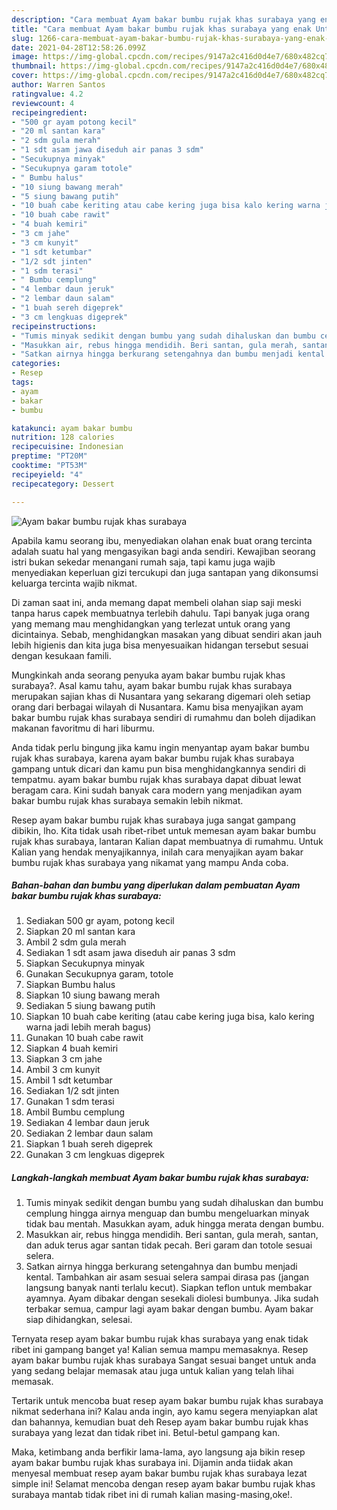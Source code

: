 ```yaml
---
description: "Cara membuat Ayam bakar bumbu rujak khas surabaya yang enak Untuk Jualan"
title: "Cara membuat Ayam bakar bumbu rujak khas surabaya yang enak Untuk Jualan"
slug: 1266-cara-membuat-ayam-bakar-bumbu-rujak-khas-surabaya-yang-enak-untuk-jualan
date: 2021-04-28T12:58:26.099Z
image: https://img-global.cpcdn.com/recipes/9147a2c416d0d4e7/680x482cq70/ayam-bakar-bumbu-rujak-khas-surabaya-foto-resep-utama.jpg
thumbnail: https://img-global.cpcdn.com/recipes/9147a2c416d0d4e7/680x482cq70/ayam-bakar-bumbu-rujak-khas-surabaya-foto-resep-utama.jpg
cover: https://img-global.cpcdn.com/recipes/9147a2c416d0d4e7/680x482cq70/ayam-bakar-bumbu-rujak-khas-surabaya-foto-resep-utama.jpg
author: Warren Santos
ratingvalue: 4.2
reviewcount: 4
recipeingredient:
- "500 gr ayam potong kecil"
- "20 ml santan kara"
- "2 sdm gula merah"
- "1 sdt asam jawa diseduh air panas 3 sdm"
- "Secukupnya minyak"
- "Secukupnya garam totole"
- " Bumbu halus"
- "10 siung bawang merah"
- "5 siung bawang putih"
- "10 buah cabe keriting atau cabe kering juga bisa kalo kering warna jadi lebih merah bagus"
- "10 buah cabe rawit"
- "4 buah kemiri"
- "3 cm jahe"
- "3 cm kunyit"
- "1 sdt ketumbar"
- "1/2 sdt jinten"
- "1 sdm terasi"
- " Bumbu cemplung"
- "4 lembar daun jeruk"
- "2 lembar daun salam"
- "1 buah sereh digeprek"
- "3 cm lengkuas digeprek"
recipeinstructions:
- "Tumis minyak sedikit dengan bumbu yang sudah dihaluskan dan bumbu cemplung hingga airnya menguap dan bumbu mengeluarkan minyak tidak bau mentah. Masukkan ayam, aduk hingga merata dengan bumbu."
- "Masukkan air, rebus hingga mendidih. Beri santan, gula merah, santan, dan aduk terus agar santan tidak pecah. Beri garam dan totole sesuai selera."
- "Satkan airnya hingga berkurang setengahnya dan bumbu menjadi kental. Tambahkan air asam sesuai selera sampai dirasa pas (jangan langsung banyak nanti terlalu kecut). Siapkan teflon untuk membakar ayamnya. Ayam dibakar dengan sesekali diolesi bumbunya. Jika sudah terbakar semua, campur lagi ayam bakar dengan bumbu. Ayam bakar siap dihidangkan, selesai."
categories:
- Resep
tags:
- ayam
- bakar
- bumbu

katakunci: ayam bakar bumbu 
nutrition: 128 calories
recipecuisine: Indonesian
preptime: "PT20M"
cooktime: "PT53M"
recipeyield: "4"
recipecategory: Dessert

---
```



![Ayam bakar bumbu rujak khas surabaya](https://img-global.cpcdn.com/recipes/9147a2c416d0d4e7/680x482cq70/ayam-bakar-bumbu-rujak-khas-surabaya-foto-resep-utama.jpg)

Apabila kamu seorang ibu, menyediakan olahan enak buat orang tercinta adalah suatu hal yang mengasyikan bagi anda sendiri. Kewajiban seorang istri bukan sekedar menangani rumah saja, tapi kamu juga wajib menyediakan keperluan gizi tercukupi dan juga santapan yang dikonsumsi keluarga tercinta wajib nikmat.

Di zaman  saat ini, anda memang dapat membeli olahan siap saji meski tanpa harus capek membuatnya terlebih dahulu. Tapi banyak juga orang yang memang mau menghidangkan yang terlezat untuk orang yang dicintainya. Sebab, menghidangkan masakan yang dibuat sendiri akan jauh lebih higienis dan kita juga bisa menyesuaikan hidangan tersebut sesuai dengan kesukaan famili. 



Mungkinkah anda seorang penyuka ayam bakar bumbu rujak khas surabaya?. Asal kamu tahu, ayam bakar bumbu rujak khas surabaya merupakan sajian khas di Nusantara yang sekarang digemari oleh setiap orang dari berbagai wilayah di Nusantara. Kamu bisa menyajikan ayam bakar bumbu rujak khas surabaya sendiri di rumahmu dan boleh dijadikan makanan favoritmu di hari liburmu.

Anda tidak perlu bingung jika kamu ingin menyantap ayam bakar bumbu rujak khas surabaya, karena ayam bakar bumbu rujak khas surabaya gampang untuk dicari dan kamu pun bisa menghidangkannya sendiri di tempatmu. ayam bakar bumbu rujak khas surabaya dapat dibuat lewat beragam cara. Kini sudah banyak cara modern yang menjadikan ayam bakar bumbu rujak khas surabaya semakin lebih nikmat.

Resep ayam bakar bumbu rujak khas surabaya juga sangat gampang dibikin, lho. Kita tidak usah ribet-ribet untuk memesan ayam bakar bumbu rujak khas surabaya, lantaran Kalian dapat membuatnya di rumahmu. Untuk Kalian yang hendak menyajikannya, inilah cara menyajikan ayam bakar bumbu rujak khas surabaya yang nikamat yang mampu Anda coba.

<!--inarticleads1-->

##### Bahan-bahan dan bumbu yang diperlukan dalam pembuatan Ayam bakar bumbu rujak khas surabaya:

1. Sediakan 500 gr ayam, potong kecil
1. Siapkan 20 ml santan kara
1. Ambil 2 sdm gula merah
1. Sediakan 1 sdt asam jawa diseduh air panas 3 sdm
1. Siapkan Secukupnya minyak
1. Gunakan Secukupnya garam, totole
1. Siapkan  Bumbu halus
1. Siapkan 10 siung bawang merah
1. Sediakan 5 siung bawang putih
1. Siapkan 10 buah cabe keriting (atau cabe kering juga bisa, kalo kering warna jadi lebih merah bagus)
1. Gunakan 10 buah cabe rawit
1. Siapkan 4 buah kemiri
1. Siapkan 3 cm jahe
1. Ambil 3 cm kunyit
1. Ambil 1 sdt ketumbar
1. Sediakan 1/2 sdt jinten
1. Gunakan 1 sdm terasi
1. Ambil  Bumbu cemplung
1. Sediakan 4 lembar daun jeruk
1. Sediakan 2 lembar daun salam
1. Siapkan 1 buah sereh digeprek
1. Gunakan 3 cm lengkuas digeprek




<!--inarticleads2-->

##### Langkah-langkah membuat Ayam bakar bumbu rujak khas surabaya:

1. Tumis minyak sedikit dengan bumbu yang sudah dihaluskan dan bumbu cemplung hingga airnya menguap dan bumbu mengeluarkan minyak tidak bau mentah. Masukkan ayam, aduk hingga merata dengan bumbu.
1. Masukkan air, rebus hingga mendidih. Beri santan, gula merah, santan, dan aduk terus agar santan tidak pecah. Beri garam dan totole sesuai selera.
1. Satkan airnya hingga berkurang setengahnya dan bumbu menjadi kental. Tambahkan air asam sesuai selera sampai dirasa pas (jangan langsung banyak nanti terlalu kecut). Siapkan teflon untuk membakar ayamnya. Ayam dibakar dengan sesekali diolesi bumbunya. Jika sudah terbakar semua, campur lagi ayam bakar dengan bumbu. Ayam bakar siap dihidangkan, selesai.




Ternyata resep ayam bakar bumbu rujak khas surabaya yang enak tidak ribet ini gampang banget ya! Kalian semua mampu memasaknya. Resep ayam bakar bumbu rujak khas surabaya Sangat sesuai banget untuk anda yang sedang belajar memasak atau juga untuk kalian yang telah lihai memasak.

Tertarik untuk mencoba buat resep ayam bakar bumbu rujak khas surabaya nikmat sederhana ini? Kalau anda ingin, ayo kamu segera menyiapkan alat dan bahannya, kemudian buat deh Resep ayam bakar bumbu rujak khas surabaya yang lezat dan tidak ribet ini. Betul-betul gampang kan. 

Maka, ketimbang anda berfikir lama-lama, ayo langsung aja bikin resep ayam bakar bumbu rujak khas surabaya ini. Dijamin anda tiidak akan menyesal membuat resep ayam bakar bumbu rujak khas surabaya lezat simple ini! Selamat mencoba dengan resep ayam bakar bumbu rujak khas surabaya mantab tidak ribet ini di rumah kalian masing-masing,oke!.

